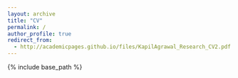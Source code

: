 ```yaml
---
layout: archive
title: "CV"
permalink: /
author_profile: true
redirect_from:
  - http://academicpages.github.io/files/KapilAgrawal_Research_CV2.pdf
---
```


{% include base_path %}
